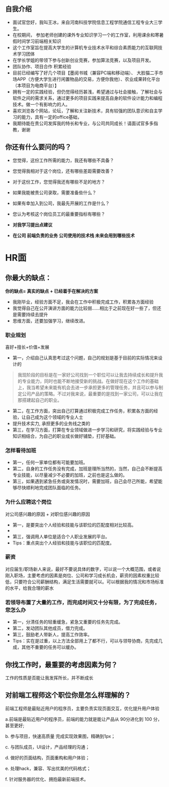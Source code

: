## 自我介绍
+ 面试官您好，我叫王冰，来自河南科技学院信息工程学院通信工程专业大三学生。
+ 在校期间， 参加老师创建的课外专业知识学习一个的工作室，利用课余和寒暑假时间学习前端相关知识 
+ 这个工作室旨在提高大学生的计算机专业技术水平和综合素质能力的互联网技术学习团体
+ 在学长学姐的带领下参与创新创业竞赛，参加算法竞赛，以及项目开发。
+ 团队协作、项目合作 积累经验
+ 目前已经编写了好几个项目【墨阅书城（兼容PC端和移动端）、  大脸猫二手市场APP（方便大学生进行闲置物品的交易，方便你我他）、农业成果转化平台（本项目为电商平台）】  
+ 拥有一定的实践经验，但仍觉得经历甚浅，希望通过与社会接触，了解社会与软件之间的需求关系，通过更多的项目实践来提高自身的软件设计能力和编程技术。做一个有影响力的人。
+ 喜欢浏览各个网站，论坛，了解和关注新技术，具有较强的团队意识和自主学习的能力，具有一定的office基础，
+ 我期待能在贵公司发挥我的特长和专业，与公司共同成长！请面试官多多指教，谢谢

##  你还有什么要问的吗？
+ 您觉得，这份工作所需的能力，我还有哪些不具备？
+ 您觉得我相对于这个岗位，还有哪些差距需要改善？
+ 对于这份工作，您觉得我还有哪些不足的地方？

+ 如果我能被贵公司录取，需要准备些什么？
+ 如果有幸加入到公司，我最先开展的工作是什么？

+ 您认为考核这个岗位员工的最重要指标有哪些？

+ **对我学习提出点建议**
+ **在公司 前端负责的业务 公司使用的技术栈 未来会用到哪些技术**

# HR面

## 你最大的缺点：
**你的缺点= 真实的缺点 + 已经着手在解决的方案**
+ 我刚毕业，经验方面不足，我会在工作中积极完成工作，积累各方面经验
+ 我觉得自己在公开演讲方面的能力比较弱……相比于之前现在好一些了，但还是需要持续去提升
+ 思维方面，还要加强学习，继续改进。

### 职业规划
喜好+擅长+价值+发展
+ 第一，介绍自己认真思考过这个问题，自己的规划是基于目前的实际情况来设计的
>我现阶段的目标是在一家好公司找到一个职位可以让我去持续成长和提升我的专业能力，同时也能不断地接受新的挑战。在做好现在这个工作的基础上，我当希望未来能有机会去进一步承担更多的管理任务，并且可以参与制定公司产品的策略。不过对我来说，最重要的是找到一家公司，可以让我在那搭建起自己的职业。
+ 第二，在工作方面，突出自己打算通过积极完成工作任务，积累各方面的经验，让自己成为这个领域的专业人士
+ 提升技术实力, 承担更多的业务线之类的
+ 第三，在学习方面，打算在专业领域做进一步学习和研究，将实践经验与专业知识相结合，为自己的职业成长做好铺垫，打好基础。
### 怎样看待加班
+ 第一，任何一家单位都有可能要加班。
+ 第二，自身的工作任务没有完成，加班是理所当然的，当然，自己会不断提高专业技能，以尽量减少不必要的加班，之前也是这么做的。
+ 第三，如果遇到紧急任务或突发情况时，需要加班，自己会尽己所能，希望能够尽快顺利地完成团队面临的任务。
### 为什么应聘这个岗位
 对公司感兴趣的原因 + 对职位感兴趣的原因
+ 第一，是要突出个人经验和技能与该职位的匹配度相对比较高。
+ 
+ 第三，强调用人单位是适合个人职业发展的平台。
+ Tips：重点突出个人经验和技能与该职位的匹配度。
###  薪资
对应届生/职场新人来说，最好不要说具体的数字，可以说一个大概范围，或者说刚入职场，主要考虑的因素是岗位、公司和学习成长机会，薪资的因素权重比较低，只要符合公司薪酬结构，满足生活需要就可以。可以根据我的情况和市场标准的水平，给我合理的薪水

### 若领导布置了大量的工作，而完成时间又十分有限，为了完成任务，您怎么办
+ 第一，分清任务的轻重缓急，紧急又重要的任务先完成。
+ 第二，发动团队其他成员，借力完成。
+ 第三，鼓励老人带新人，提高工作效率。
+ Tips：实在是过重，以上方法全部用上了都不行，可以与领导协商，先完成几成，其他不重要的任务可以缓办。

## 你找工作时，最重要的考虑因素为何？
工作的性质是否能让我发挥所长，并不断成长

## 对前端工程师这个职位你是怎么样理解的？
前端工程师是最贴近用户的程序员，主要负责实现页面交互，优化提升用户体验

a.前端是最贴近用户的程序员，前端的能力就是能让产品从 90分进化到 100 分，甚至更好;

b. 参与项目，快速高质量 完成实现效果图，精确到1px；

c. 与团队成员，UI设计，产品经理的沟通；

d. 做好的页面结构，页面重构和用户体验；

e. 处理hack，兼容、写出优美的代码格式；

f. 针对服务器的优化、拥抱最新前端技术。